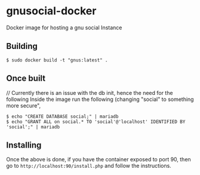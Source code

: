 # gnusocial-docker
Docker image for hosting a gnu social Instance

## Building
```
$ sudo docker build -t "gnus:latest" .
```

## Once built
// Currently there is an issue with the db init, hence the need for the following
Inside the image run the following (changing "social" to something more secure",
```
$ echo "CREATE DATABASE social;" | mariadb
$ echo "GRANT ALL on social.* TO 'social'@'localhost' IDENTIFIED BY 'social';" | mariadb
```

## Installing

Once the above is done, if you have the container exposed to port 90, then go to
`http://localhost:90/install.php` and follow the instructions.
